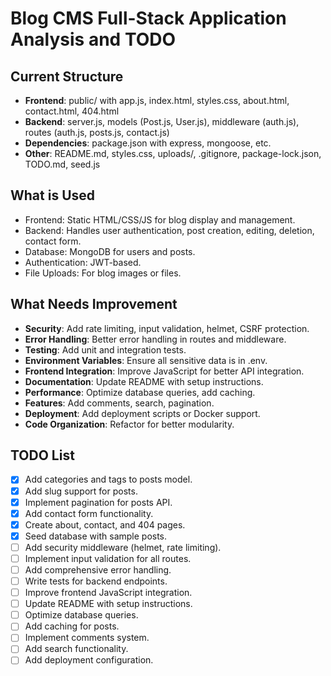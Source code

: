 # Blog CMS Full-Stack Application Analysis and TODO

## Current Structure

- **Frontend**: public/ with app.js, index.html, styles.css, about.html, contact.html, 404.html
- **Backend**: server.js, models (Post.js, User.js), middleware (auth.js), routes (auth.js, posts.js, contact.js)
- **Dependencies**: package.json with express, mongoose, etc.
- **Other**: README.md, styles.css, uploads/, .gitignore, package-lock.json, TODO.md, seed.js

## What is Used

- Frontend: Static HTML/CSS/JS for blog display and management.
- Backend: Handles user authentication, post creation, editing, deletion, contact form.
- Database: MongoDB for users and posts.
- Authentication: JWT-based.
- File Uploads: For blog images or files.

## What Needs Improvement

- **Security**: Add rate limiting, input validation, helmet, CSRF protection.
- **Error Handling**: Better error handling in routes and middleware.
- **Testing**: Add unit and integration tests.
- **Environment Variables**: Ensure all sensitive data is in .env.
- **Frontend Integration**: Improve JavaScript for better API integration.
- **Documentation**: Update README with setup instructions.
- **Performance**: Optimize database queries, add caching.
- **Features**: Add comments, search, pagination.
- **Deployment**: Add deployment scripts or Docker support.
- **Code Organization**: Refactor for better modularity.

## TODO List

- [x] Add categories and tags to posts model.
- [x] Add slug support for posts.
- [x] Implement pagination for posts API.
- [x] Add contact form functionality.
- [x] Create about, contact, and 404 pages.
- [x] Seed database with sample posts.
- [ ] Add security middleware (helmet, rate limiting).
- [ ] Implement input validation for all routes.
- [ ] Add comprehensive error handling.
- [ ] Write tests for backend endpoints.
- [ ] Improve frontend JavaScript integration.
- [ ] Update README with setup instructions.
- [ ] Optimize database queries.
- [ ] Add caching for posts.
- [ ] Implement comments system.
- [ ] Add search functionality.
- [ ] Add deployment configuration.
